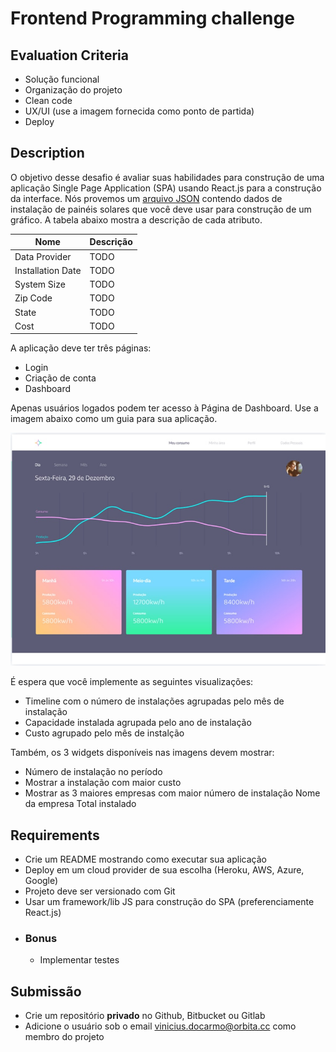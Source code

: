 # Frontend Programming challenge

## Evaluation Criteria
 - Solução funcional
 - Organização do projeto
 - Clean code
 - UX/UI (use a imagem fornecida como ponto de partida)
 - Deploy

## Description

O objetivo desse desafio é avaliar suas habilidades para construção de uma aplicação Single Page Application (SPA) usando React.js para a construção da interface. Nós provemos um [arquivo JSON]() contendo dados de instalação de painéis solares que você deve usar para construção de um gráfico. A tabela abaixo mostra a descrição de cada atributo.

| Nome  | Descrição |
| ------------- | ------------- |
| Data Provider  | TODO  |
| Installation Date  | TODO  |
| System Size  | TODO  |
| Zip Code  | TODO  |
| State | TODO  |
| Cost | TODO  |

 A aplicação deve ter três páginas:
  - Login
  - Criação de conta
  - Dashboard
  
Apenas usuários logados podem ter acesso à Página de Dashboard. Use a imagem abaixo como um guia para sua aplicação.

![Dashboard look](https://github.com/sauloaguiar/orbita.cc/blob/master/data/dahsboard.jpg "Dashboard")

  
  
É espera que você implemente as seguintes visualizações:
  - Timeline com o número de instalações agrupadas pelo mês de instalação
  - Capacidade instalada agrupada pelo ano de instalação
  - Custo agrupado pelo mês de instalção

  Também, os 3 widgets disponíveis nas imagens devem mostrar:
  - Número de instalação no período
  - Mostrar a instalação com maior custo
  - Mostrar as 3 maiores empresas com maior número de instalação
    Nome da empresa
    Total instalado

## Requirements
 - Crie um README mostrando como executar sua aplicação
 - Deploy em um cloud provider de sua escolha (Heroku, AWS, Azure, Google)
 - Projeto deve ser versionado com Git
 - Usar um framework/lib JS para construção do SPA (preferenciamente React.js) 
 - ### Bonus
   - Implementar testes

## Submissão
 - Crie um repositório **privado** no Github, Bitbucket ou Gitlab
 - Adicione o usuário sob o email vinicius.docarmo@orbita.cc como membro do projeto

